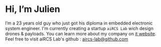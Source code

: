 # Hi, I’m Julien
I’m a 23 years old guy who just got his diploma in embedded electronic system engineer. I'm currently creating a startup `aiRCS Lab` wich design drones &  payloads.
You can learn more about my company on [it website](https://aircslab.fr).
Feel free to visit aiRCS Lab's github : [aircs-lab@github.com](https://github.com/aiRCS-Lab)
<!---
EG-Julien/EG-Julien is a ✨ special ✨ repository because its `README.md` (this file) appears on your GitHub profile.
You can click the Preview link to take a look at your changes.
--->
